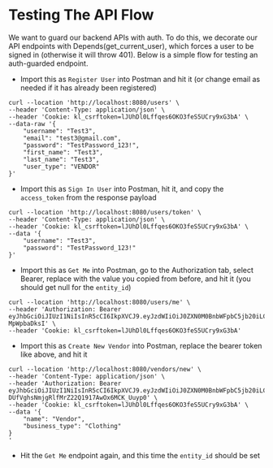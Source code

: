 # Testing The API Flow

We want to guard our backend APIs with auth. To do this, we decorate our API endpoints with Depends(get_current_user), which forces a user to be signed in (otherwise it will throw 401). Below is a simple flow for testing an auth-guarded endpoint.

- Import this as ```Register User``` into Postman and hit it (or change email as needed if it has already been registered)
```
curl --location 'http://localhost:8080/users' \
--header 'Content-Type: application/json' \
--header 'Cookie: kl_csrftoken=lJUhDl0Lffqes6OKO3feS5UCry9xG3bA' \
--data-raw '{
    "username": "Test3",
    "email": "test3@gmail.com",
    "password": "TestPassword_123!",
    "first_name": "Test3",
    "last_name": "Test3",
    "user_type": "VENDOR"
}'
```

- Import this as ```Sign In User``` into Postman, hit it, and copy the ```access_token``` from the response payload
```
curl --location 'http://localhost:8080/users/token' \
--header 'Content-Type: application/json' \
--header 'Cookie: kl_csrftoken=lJUhDl0Lffqes6OKO3feS5UCry9xG3bA' \
--data '{
    "username": "Test3",
    "password": "TestPassword_123!"
}'
```

- Import this as ```Get Me``` into Postman, go to the Authorization tab, select Bearer, replace with the value you copied from before, and hit it (you should get null for the ```entity_id```)
```
curl --location 'http://localhost:8080/users/me' \
--header 'Authorization: Bearer eyJhbGciOiJIUzI1NiIsInR5cCI6IkpXVCJ9.eyJzdWIiOiJ0ZXN0M0BnbWFpbC5jb20iLCJleHAiOjE3NTgxMDIxNDl9.kS98F14s9xejZ8OKyc9Xyr1TyGLrYgTA-MpWpbaDksI' \
--header 'Cookie: kl_csrftoken=lJUhDl0Lffqes6OKO3feS5UCry9xG3bA'
```

- Import this as ```Create New Vendor``` into Postman, replace the bearer token like above, and hit it
```
curl --location 'http://localhost:8080/vendors/new' \
--header 'Content-Type: application/json' \
--header 'Authorization: Bearer eyJhbGciOiJIUzI1NiIsInR5cCI6IkpXVCJ9.eyJzdWIiOiJ0ZXN0M0BnbWFpbC5jb20iLCJleHAiOjE3NTgxMDExMzN9.FSFC-DUfVghsNmjgRlfMrZ22Q1917AwOx6MCK_Uuyp0' \
--header 'Cookie: kl_csrftoken=lJUhDl0Lffqes6OKO3feS5UCry9xG3bA' \
--data '{
    "name": "Vendor",
    "business_type": "Clothing"
}
'
```

- Hit the ```Get Me``` endpoint again, and this time the ```entity_id``` should be set